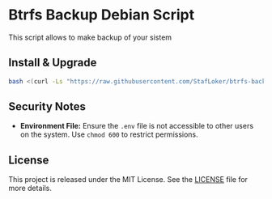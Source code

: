 # **Btrfs Backup Debian Script**

This script allows to make backup of your sistem


## **Install & Upgrade**

```bash
bash <(curl -Ls "https://raw.githubusercontent.com/StafLoker/btrfs-backup-debian-script/main/install.sh")
```

## **Security Notes**

- **Environment File:** Ensure the `.env` file is not accessible to other users on the system. Use `chmod 600` to restrict permissions.


## **License**

This project is released under the MIT License. See the [LICENSE](LICENSE) file for more details.